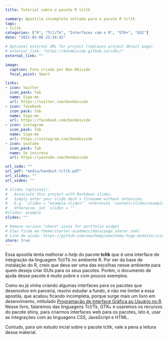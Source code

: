```yaml
---
title: Tutorial sobre o pacote R tcltk

summary: Apostila incompleta voltada para o pacote R tcltk 
tags:
- tcltk
categories: ["R", "Tcl/Tk", "Interfaces com o R", "GTK+", "GUI"]
date: "2021-05-06 23:34:42"

# Optional external URL for project (replaces project detail page).
# external_link: "https://bendeivide.github.io/cdec/"
external_link: ""

image:
  caption: Foto criada por Ben Dêivide
  focal_point: Smart

links:
- icon: twitter
  icon_pack: fab
  name: Siga-me
  url: https://twitter.com/bendeivide
- icon: facebook
  icon_pack: fab
  name: Siga-me
  url: https://facebook.com/bendeivide
- icon: instagram
  icon_pack: fab
  name: Siga-me
  url: https://instagram.com/bendeivide
- icon: youtube
  icon_pack: fab
  name: Se inscreva
  url: https://youtube.com/bendeivide

url_code: ""
url_pdf: "media/handout-tcltk.pdf"
url_slides: ""
url_video: ""

# Slides (optional).
#   Associate this project with Markdown slides.
#   Simply enter your slide deck's filename without extension.
#   E.g. `slides = "example-slides"` references `content/slides/example-slides.md`.
#   Otherwise, set `slides = ""`.
#slides: example
slides: ""

# Remove various "share" icons for portfolio widget
# Eles ficam em theme/starter-academic/data/page_sharer.toml
# Link de ajuda: https://github.com/wowchemy/wowchemy-hugo-modules/issues/1611
share: true
---
```


Essa apostila tenta melhorar o *help* do pacote **tcltk** que é uma interface de integração da linguagem Tcl/Tk no ambiente R. Por ser da base de instalação do R, creio que deva ser uma das escolhas nesse ambiente para quem deseja criar GUIs para os seus pacotes. Porém, o documento de ajuda desse pacote é muito pobre e com poucos exemplos. 

Como eu já vinha criando algumas interfaces para os pacotes que desenvolvo em parceria, resolvi estudar a fundo, e não me limitei a essa apostila, que acabou ficando incompleta, porque surge mais um livro em desenvimento, intitulado [Programação de Interface Gráfica ao Usuário no R](https://bendeivide.github.io/book-pigur). Nesse livro, falaremos das linguagens Tcl/Tk, GTK+ e usaremos os recursos do pacote shiny, para criarmos interfaces web para os pacotes, isto é, usar as integrações com as linguagens CSS, JavaScript e HTML.

Contudo, para um estudo incial sobre o pacote tcltk, vale a pena a leitura desse material.
